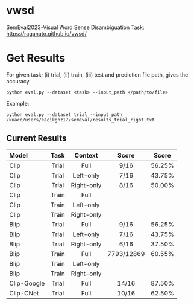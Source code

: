 # vwsd
SemEval2023-Visual Word Sense Disambiguation Task: https://raganato.github.io/vwsd/

# Get Results
For given task; (i) trial, (ii) train, (iii) test and prediction file path, gives the accuracy.
```
python eval.py --dataset <task> --input_path </path/to/file>
```
Example:
```
python eval.py --dataset trial --input_path /kuacc/users/eacikgoz17/semeval/results_trial_right.txt
```

## Current Results
| Model         | Task            | Context       | Score         | Score         |
| :------------ |:---------------:|:-------------:|:-------------:|:-------------:|
| Clip          | Trial           |         Full  |      9/16     |     56.25%    |
| Clip          | Trial           |     Left-only |      7/16     |     43.75%    |
| Clip          | Trial           |    Right-only |      8/16     |     50.00%    |
| Clip          | Train           |         Full  |               |               |
| Clip          | Train           |     Left-only |               |               |
| Clip          | Train           |    Right-only |               |               |
| Blip          | Trial           |         Full  |      9/16     |     56.25%    |
| Blip          | Trial           |     Left-only |      7/16     |     43.75%    |
| Blip          | Trial           |    Right-only |      6/16     |     37.50%    |
| Blip          | Train           |         Full  |   7793/12869  |     60.55%    |
| Blip          | Train           |     Left-only |               |               |
| Blip          | Train           |    Right-only |               |               |
| Clip-Google   | Trial           |         Full  |      14/16    |     87.50%    |
| Clip-CNet     | Trial           |         Full  |      10/16    |     62.50%    |

